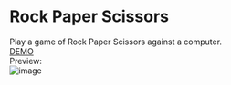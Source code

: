 # Rock Paper Scissors

Play a game of Rock Paper Scissors against a computer.  
[DEMO](https://danieltran0.github.io/Rock_Paper_Scissors/)  
Preview:  
![image](https://user-images.githubusercontent.com/76408883/106376340-6c4f1900-6362-11eb-8f25-3ce2fb13d070.png)
